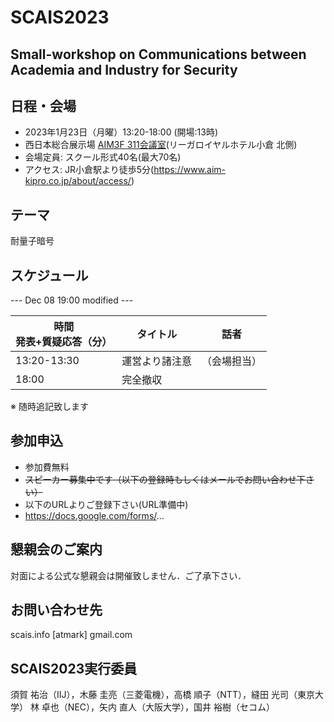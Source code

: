 # SCAIS2023
## Small-workshop on Communications between Academia and Industry for Security

## 日程・会場
- 2023年1月23日（月曜）13:20-18:00 (開場:13時)
- 西日本総合展示場 [AIM3F 311会議室](https://www.aim-kipro.co.jp/floor-guide/3f/)(リーガロイヤルホテル小倉 北側)
- 会場定員: スクール形式40名(最大70名)
- アクセス: JR小倉駅より徒歩5分(https://www.aim-kipro.co.jp/about/access/)

## テーマ
 耐量子暗号

## スケジュール

--- Dec 08 19:00 modified ---

| 時間<br>発表+質疑応答（分） | タイトル | 話者 |
| --- | --- | --- 
| 13:20-13:30 | 運営より諸注意 | （会場担当）|
| 18:00 | 完全撤収 | |

※ 随時追記致します

## 参加申込
- 参加費無料
- ~~スピーカー募集中です（以下の登録時もしくはメールでお問い合わせ下さい）~~
- 以下のURLよりご登録下さい(URL準備中)
- https://docs.google.com/forms/...

## 懇親会のご案内
対面による公式な懇親会は開催致しません．ご了承下さい．

## お問い合わせ先
scais.info [atmark] gmail.com

## SCAIS2023実行委員
須賀 祐治（IIJ），木藤 圭亮（三菱電機），高橋 順子（NTT），縫田 光司（東京大学）
林 卓也（NEC），矢内 直人（大阪大学），国井 裕樹（セコム）
